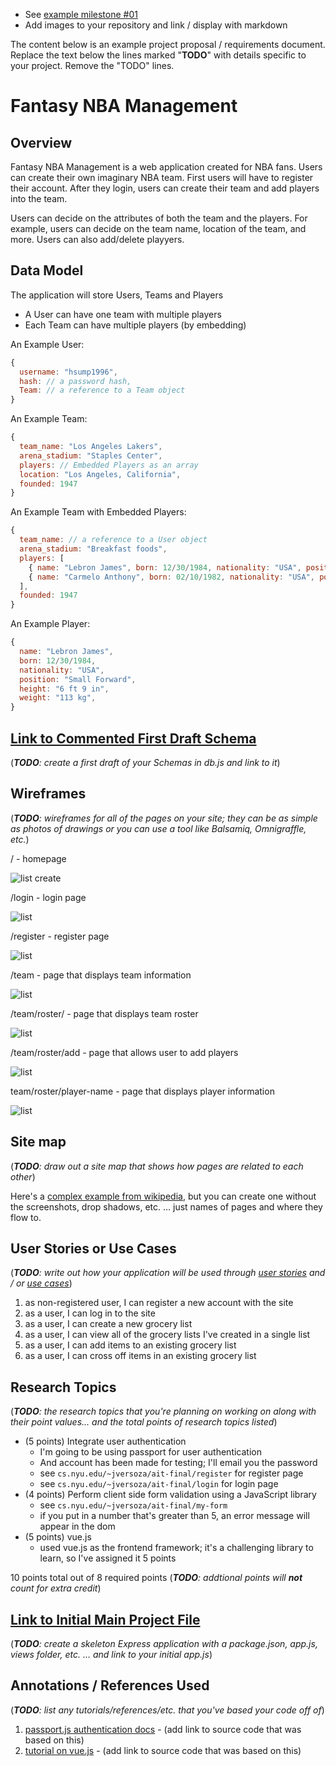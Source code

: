 * See [example milestone #01](https://github.com/nyu-csci-ua-0480-008-spring-2017/final-project-example)
* Add images to your repository and link / display with markdown


The content below is an example project proposal / requirements document. Replace the text below the lines marked "__TODO__" with details specific to your project. Remove the "TODO" lines.

# Fantasy NBA Management 

## Overview

Fantasy NBA Management is a web application created for NBA fans. Users can create their own imaginary NBA team. First users will have to register their account. After they login, users can create their team and add players into the team. 

Users can decide on the attributes of both the team and the players. For example, users can decide on the team name, location of the team, and more. Users can also add/delete playyers. 


## Data Model

The application will store Users, Teams and Players

* A User can have one team with multiple players
* Each Team can have multiple players (by embedding)

An Example User:

```javascript
{
  username: "hsump1996",
  hash: // a password hash,
  Team: // a reference to a Team object
}
```

An Example Team:

```javascript
{
  team_name: "Los Angeles Lakers",
  arena_stadium: "Staples Center",
  players: // Embedded Players as an array
  location: "Los Angeles, California",
  founded: 1947
}
```

An Example Team with Embedded Players:

```javascript
{
  team_name: // a reference to a User object
  arena_stadium: "Breakfast foods",
  players: [
    { name: "Lebron James", born: 12/30/1984, nationality: "USA", position: "Small Forward", height: "6 ft 9 in", weight: "113 kg"},
    { name: "Carmelo Anthony", born: 02/10/1982, nationality: "USA", position: "Center", height: "6 ft 9 in", weight: "120 kg"},
  ],
  founded: 1947
}
```


An Example Player:

```javascript
{
  name: "Lebron James",
  born: 12/30/1984,
  nationality: "USA",
  position: "Small Forward",
  height: "6 ft 9 in",
  weight: "113 kg",
}
```


## [Link to Commented First Draft Schema](db.js) 

(___TODO__: create a first draft of your Schemas in db.js and link to it_)

## Wireframes

(___TODO__: wireframes for all of the pages on your site; they can be as simple as photos of drawings or you can use a tool like Balsamiq, Omnigraffle, etc._)

/ - homepage

![list create](documentation/home.png)

/login - login page

![list](documentation/login.png)

/register - register page

![list](documentation/register.png)

/team - page that displays team information

![list](documentation/team.png)

/team/roster/ - page that displays team roster

![list](documentation/team-roster.png)

/team/roster/add - page that allows user to add players

![list](documentation/team-roster-add.png)

team/roster/player-name - page that displays player information

![list](documentation/team-roster-player.png)


## Site map

(___TODO__: draw out a site map that shows how pages are related to each other_)

Here's a [complex example from wikipedia](https://upload.wikimedia.org/wikipedia/commons/2/20/Sitemap_google.jpg), but you can create one without the screenshots, drop shadows, etc. ... just names of pages and where they flow to.

## User Stories or Use Cases

(___TODO__: write out how your application will be used through [user stories](http://en.wikipedia.org/wiki/User_story#Format) and / or [use cases](https://www.mongodb.com/download-center?jmp=docs&_ga=1.47552679.1838903181.1489282706#previous)_)

1. as non-registered user, I can register a new account with the site
2. as a user, I can log in to the site
3. as a user, I can create a new grocery list
4. as a user, I can view all of the grocery lists I've created in a single list
5. as a user, I can add items to an existing grocery list
6. as a user, I can cross off items in an existing grocery list

## Research Topics

(___TODO__: the research topics that you're planning on working on along with their point values... and the total points of research topics listed_)

* (5 points) Integrate user authentication
    * I'm going to be using passport for user authentication
    * And account has been made for testing; I'll email you the password
    * see <code>cs.nyu.edu/~jversoza/ait-final/register</code> for register page
    * see <code>cs.nyu.edu/~jversoza/ait-final/login</code> for login page
* (4 points) Perform client side form validation using a JavaScript library
    * see <code>cs.nyu.edu/~jversoza/ait-final/my-form</code>
    * if you put in a number that's greater than 5, an error message will appear in the dom
* (5 points) vue.js
    * used vue.js as the frontend framework; it's a challenging library to learn, so I've assigned it 5 points

10 points total out of 8 required points (___TODO__: addtional points will __not__ count for extra credit_)


## [Link to Initial Main Project File](app.js) 

(___TODO__: create a skeleton Express application with a package.json, app.js, views folder, etc. ... and link to your initial app.js_)

## Annotations / References Used

(___TODO__: list any tutorials/references/etc. that you've based your code off of_)

1. [passport.js authentication docs](http://passportjs.org/docs) - (add link to source code that was based on this)
2. [tutorial on vue.js](https://vuejs.org/v2/guide/) - (add link to source code that was based on this)